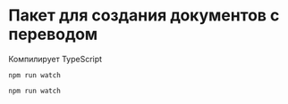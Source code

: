 # Пакет для создания документов с переводом

Компилирует TypeScript

```
npm run watch
```

```
npm run watch
```